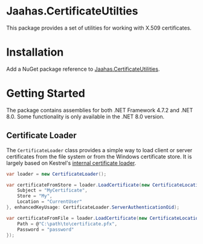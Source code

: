 # Jaahas.CertificateUtilties

This package provides a set of utilities for working with X.509 certificates.


# Installation

Add a NuGet package reference to [Jaahas.CertificateUtilities](https://www.nuget.org/packages/Jaahas.CertificateUtilities).


# Getting Started

The package contains assemblies for both .NET Framework 4.7.2 and .NET 8.0. Some functionality is only available in the .NET 8.0 version.


## Certificate Loader

The `CertificateLoader` class provides a simple way to load client or server certificates from the file system or from the Windows certificate store. It is largely based on Kestrel's [internal certificate loader](https://github.com/dotnet/aspnetcore/blob/main/src/Servers/Kestrel/Core/src/Internal/Certificates/CertificateConfigLoader.cs).

```csharp
var loader = new CertificateLoader();

var certificateFromStore = loader.LoadCertificate(new CertificateLocation() {
    Subject = "MyCertificate",
    Store = "My",
    Location = "CurrentUser"
}, enhancedKeyUsage: CertificateLoader.ServerAuthenticationOid);

var certificateFromFile = loader.LoadCertificate(new CertificateLocation() {
    Path = @"C:\path\to\certificate.pfx",
    Password = "password"
});
```
